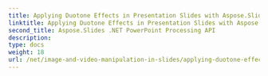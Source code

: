 ```yaml
---
title: Applying Duotone Effects in Presentation Slides with Aspose.Slides
linktitle: Applying Duotone Effects in Presentation Slides with Aspose.Slides
second_title: Aspose.Slides .NET PowerPoint Processing API
description: 
type: docs
weight: 18
url: /net/image-and-video-manipulation-in-slides/applying-duotone-effects/
---
```

